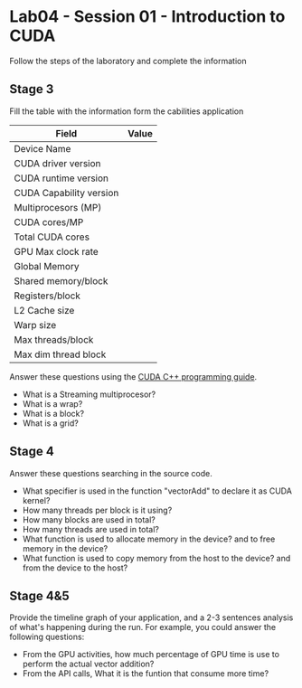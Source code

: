 # Lab04 - Session 01 - Introduction to CUDA
Follow the steps of the laboratory and complete the information

## Stage 3

Fill the table with the information form the cabilities application

| Field                     | Value |
|---------------------------|-------|
| Device Name               |       |
| CUDA driver version       |       |
| CUDA runtime version      |       |
| CUDA Capability version   |       |
| Multiprocesors (MP)       |       |
| CUDA cores/MP             |       |
| Total CUDA cores          |       |
| GPU Max clock rate        |       |
| Global Memory             |       |
| Shared memory/block       |       |
| Registers/block           |       |
| L2 Cache size             |       |
| Warp size                 |       |
| Max threads/block         |       |
| Max dim thread block      |       |

Answer these questions using the [CUDA C++ programming guide](https://docs.nvidia.com/cuda/cuda-c-programming-guide/index.html).

* What is a Streaming multiprocesor?
* What is a wrap?
* What is a block?
* What is a grid?

## Stage 4

Answer these questions searching in the source code.

* What specifier is used in the function "vectorAdd" to declare it as CUDA kernel?
* How many threads per block is it using?
* How many blocks are used in total?
* How many threads are used in total?
* What function is used to allocate memory in the device? and to free memory in the device?
* What function is used to copy memory from the host to the device? and from the device to the host?

## Stage 4&5 

Provide the timeline graph of your application, and a 2-3 sentences analysis of what's happening during the run. For example, you could answer the following questions:

* From the GPU activities, how much percentage of GPU time is use to perform the actual vector addition?
* From the API calls, What it is the funtion that consume more time?
